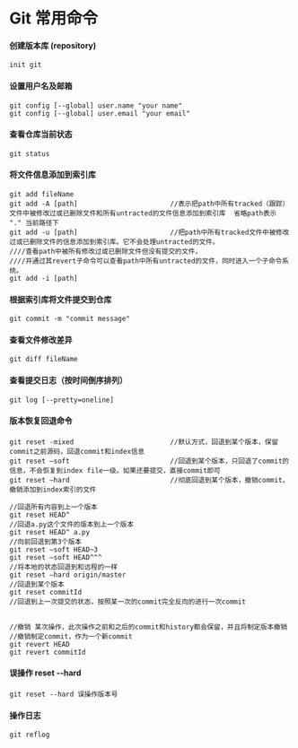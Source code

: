 # Git 常用命令
#### 创建版本库 (repository)
```
init git
```
#### 设置用户名及邮箱
```
git config [--global] user.name "your name"
git config [--global] user.email "your email"
```
#### 查看仓库当前状态
```
git status
```
#### 将文件信息添加到索引库
```
git add fileName
git add -A [path]                       //表示把path中所有tracked（跟踪）文件中被修改过或已删除文件和所有untracted的文件信息添加到索引库  省略path表示 "." 当前路径下
git add -u [path]                       //把path中所有tracked文件中被修改过或已删除文件的信息添加到索引库。它不会处理untracted的文件。
////查看path中被所有修改过或已删除文件但没有提交的文件，
////并通过其revert子命令可以查看path中所有untracted的文件，同时进入一个子命令系统。
git add -i [path]                       
```
#### 根据索引库将文件提交到仓库
```
git commit -m "commit message"
```
#### 查看文件修改差异
```
git diff fileName
```
#### 查看提交日志（按时间倒序排列）
```
git log [--pretty=oneline]
```
#### 版本恢复回退命令
```
git reset -mixed                        //默认方式，回退到某个版本，保留commit之前源码，回退commit和index信息
git reset –soft                         //回退到某个版本，只回退了commit的信息，不会恢复到index file一级。如果还要提交，直接commit即可
git reset –hard                         //彻底回退到某个版本，撤销commit，撤销添加到index索引的文件

//回退所有内容到上一个版本 
git reset HEAD^ 
//回退a.py这个文件的版本到上一个版本 
git reset HEAD^ a.py 
//向前回退到第3个版本 
git reset –soft HEAD~3 
git reset –soft HEAD^^^
//将本地的状态回退到和远程的一样 
git reset –hard origin/master 
//回退到某个版本 
git reset commitId 
//回退到上一次提交的状态，按照某一次的commit完全反向的进行一次commit 


//撤销 某次操作，此次操作之前和之后的commit和history都会保留，并且将制定版本撤销
//撤销制定commit，作为一个新commit
git revert HEAD
git revert commitId
```
#### 误操作 reset --hard
```
git reset --hard 误操作版本号
```
#### 操作日志
```
git reflog
```

